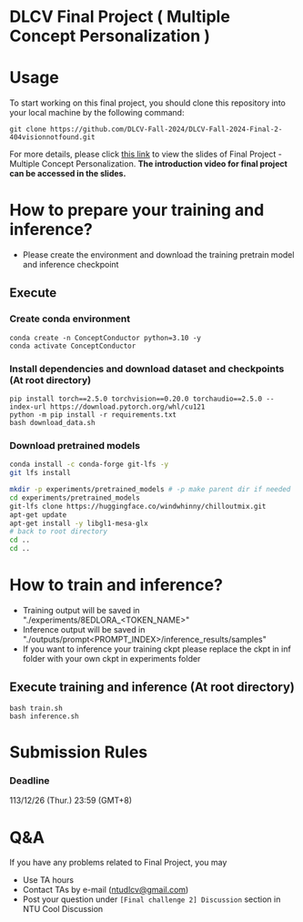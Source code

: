 # DLCV Final Project ( Multiple Concept Personalization )

# Usage
To start working on this final project, you should clone this repository into your local machine by the following command:

    git clone https://github.com/DLCV-Fall-2024/DLCV-Fall-2024-Final-2-404visionnotfound.git



For more details, please click [this link](https://docs.google.com/presentation/d/1eeXx_dL0OgkDn9_lhXnimTHrE6OYvAiiVOBwo2CTVOQ/edit?usp=sharing) to view the slides of Final Project - Multiple Concept Personalization. **The introduction video for final project can be accessed in the slides.**


# How to prepare your training and inference?
* Please create the environment and download the training pretrain model and inference checkpoint

## Execute
### Create conda environment
```shell
conda create -n ConceptConductor python=3.10 -y
conda activate ConceptConductor
```
### Install dependencies and download dataset and checkpoints (At root directory)
```shell
pip install torch==2.5.0 torchvision==0.20.0 torchaudio==2.5.0 --index-url https://download.pytorch.org/whl/cu121
python -m pip install -r requirements.txt
bash download_data.sh
```
### Download pretrained models
```bash
conda install -c conda-forge git-lfs -y
git lfs install

mkdir -p experiments/pretrained_models # -p make parent dir if needed
cd experiments/pretrained_models
git-lfs clone https://huggingface.co/windwhinny/chilloutmix.git
apt-get update
apt-get install -y libgl1-mesa-glx
# back to root directory
cd ..
cd ..
```

# How to train and inference?
* Training output will be saved in "./experiments/8EDLORA_<TOKEN_NAME>"
* Inference output will be saved in "./outputs/prompt<PROMPT_INDEX>/inference_results/samples"
* If you want to inference your training ckpt please replace the ckpt in inf folder with your own ckpt in experiments folder
## Execute training and inference (At root directory)
```shell script=
bash train.sh
bash inference.sh
```

# Submission Rules
### Deadline
113/12/26 (Thur.) 23:59 (GMT+8)

# Q&A
If you have any problems related to Final Project, you may
- Use TA hours
- Contact TAs by e-mail ([ntudlcv@gmail.com](mailto:ntudlcv@gmail.com))
- Post your question under `[Final challenge 2] Discussion` section in NTU Cool Discussion
